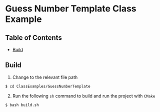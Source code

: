 # Guess Number Template Class Example

## Table of Contents
- [Build](#build)

## Build
1. Change to the relevant file path
``` bash
$ cd ClassExamples/GuessNumberTemplate
```

2. Run the following `sh` command to build and run the project with `CMake`
``` sh
$ bash build.sh
```